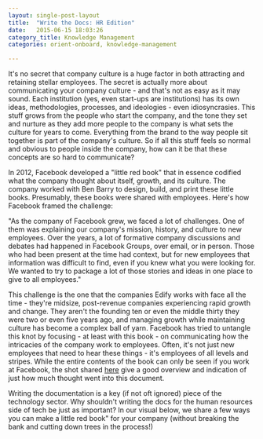 ```yaml
---
layout: single-post-layout
title:  "Write the Docs: HR Edition"
date:   2015-06-15 18:03:26
category_title: Knowledge Management
categories: orient-onboard, knowledge-management

---
```


It's no secret that company culture is a huge factor in both attracting and retaining stellar employees. The secret is actually more about communicating your company culture - and that's not as easy as it may sound. Each institution (yes, even start-ups are institutions) has its own ideas, methodologies, processes, and ideologies - even idiosyncrasies. This stuff grows from the people who start the company, and the tone they set and nurture as they add more people to the company is what sets the culture for years to come. Everything from the brand to the way people sit together is part of the company's culture. So if all this stuff feels so normal and obvious to people inside the company, how can it be that these concepts are so hard to communicate?

In 2012, Facebook developed a "little red book" that in essence codified what the company thought about itself, growth, and its culture. The company worked with Ben Barry to design, build, and print these little books. Presumably, these books were shared with employees. Here's how Facebook framed the challenge:

"As the company of Facebook grew, we faced a lot of challenges. One of them was explaining our company's mission, history, and culture to new employees. Over the years, a lot of formative company discussions and debates had happened in Facebook Groups, over email, or in person. Those who had been present at the time had context, but for new employees that information was difficult to find, even if you knew what you were looking for. We wanted to try to package a lot of those stories and ideas in one place to give to all employees."

This challenge is the one that the companies Edify works with face all the time - they're midsize, post-revenue companies experiencing rapid growth and change. They aren't the founding ten or even the middle thirty they were two or even five years ago, and managing growth while maintaining culture has become a complex ball of yarn. Facebook has tried to untangle this knot by focusing - at least with this book - on communicating how the intricacies of the company work to employees. Often, it's not just new employees that need to hear these things - it's employees of all levels and stripes. While the entire contents of the book can only be seen if you work at Facebook, the shot shared [here](http://www.google.com/url?q=http%3A%2F%2Fofficeofbenbarry.com%2Fproject%2Ffacebooks-little-red-book&sa=D&sntz=1&usg=AFQjCNGvWKzAbnFBlC0GdQhRC1l_wWZGzg) give a good overview and indication of just how much thought went into this document.

Writing the documentation is a key (if not oft ignored) piece of the technology sector. Why shouldn't writing the docs for the human resources side of tech be just as important? In our visual below, we share a few ways you can make a little red book" for your company (without breaking the bank and cutting down trees in the process!)


